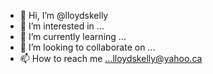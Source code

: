 - 👋 Hi, I’m @lloydskelly
- 👀 I’m interested in ...
- 🌱 I’m currently learning ...
- 💞️ I’m looking to collaborate on ...
- 📫 How to reach me ...lloydskelly@yahoo.ca

<!---
lloydskelly/lloydskelly is a ✨ special ✨ repository because its `README.md` (this file) appears on your GitHub profile.
You can click the Preview link to take a look at your changes.
--->
